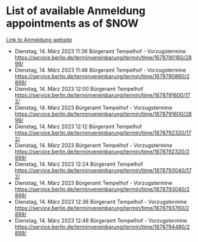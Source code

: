 # List of available Anmeldung appointments as of $NOW
[Link to Anmeldung website](https://service.berlin.de/terminvereinbarung/termin/tag.php?termin=1&anliegen[]=120686&dienstleisterlist=122210,122217,327316,122219,327312,122227,327314,122231,327346,122243,327348,122254,122252,329742,122260,329745,122262,329748,122271,327278,122273,327274,122277,327276,330436,122280,327294,122282,327290,122284,327292,122291,327270,122285,327266,122286,327264,122296,327268,150230,329760,122297,327286,122294,327284,122312,329763,122314,329775,122304,327330,122311,327334,122309,327332,317869,122281,327352,122279,329772,122283,122276,327324,122274,327326,122267,329766,122246,327318,122251,327320,122257,327322,122208,327298,122226,327300&herkunft=http%3A%2F%2Fservice.berlin.de%2Fdienstleistung%2F120686%2F)
- Dienstag, 14. März 2023 11:36 Bürgeramt Tempelhof - Vorzugstermine https://service.berlin.de/terminvereinbarung/termin/time/1678790160/2899/
- Dienstag, 14. März 2023 11:48 Bürgeramt Tempelhof - Vorzugstermine https://service.berlin.de/terminvereinbarung/termin/time/1678790880/2899/
- Dienstag, 14. März 2023 12:00 Bürgeramt Tempelhof https://service.berlin.de/terminvereinbarung/termin/time/1678791600/172/
- Dienstag, 14. März 2023  Bürgeramt Tempelhof - Vorzugstermine https://service.berlin.de/terminvereinbarung/termin/time/1678791600/2899/
- Dienstag, 14. März 2023 12:12 Bürgeramt Tempelhof https://service.berlin.de/terminvereinbarung/termin/time/1678792320/172/
- Dienstag, 14. März 2023  Bürgeramt Tempelhof - Vorzugstermine https://service.berlin.de/terminvereinbarung/termin/time/1678792320/2899/
- Dienstag, 14. März 2023 12:24 Bürgeramt Tempelhof https://service.berlin.de/terminvereinbarung/termin/time/1678793040/172/
- Dienstag, 14. März 2023  Bürgeramt Tempelhof - Vorzugstermine https://service.berlin.de/terminvereinbarung/termin/time/1678793040/2899/
- Dienstag, 14. März 2023 12:36 Bürgeramt Tempelhof - Vorzugstermine https://service.berlin.de/terminvereinbarung/termin/time/1678793760/2899/
- Dienstag, 14. März 2023 12:48 Bürgeramt Tempelhof - Vorzugstermine https://service.berlin.de/terminvereinbarung/termin/time/1678794480/2899/
